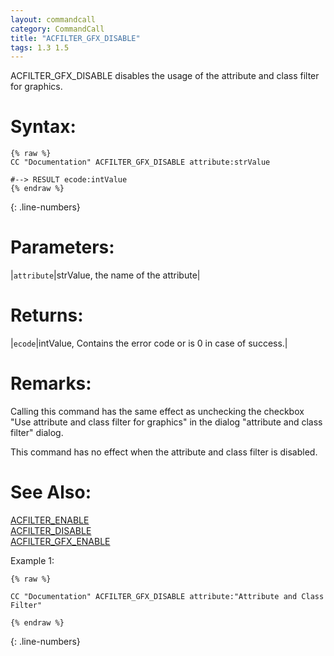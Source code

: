 ```yaml
---
layout: commandcall
category: CommandCall
title: "ACFILTER_GFX_DISABLE"
tags: 1.3 1.5
---
```


ACFILTER_GFX_DISABLE disables the usage of the attribute and class filter for graphics.

# Syntax:  

```adoscript
{% raw %}
CC "Documentation" ACFILTER_GFX_DISABLE	attribute:strValue

#--> RESULT ecode:intValue
{% endraw %}
```
{: .line-numbers}

# Parameters:  

|`attribute`|strValue, the name of the attribute|

# Returns:  

|`ecode`|intValue, Contains the error code or is 0 in case of success.|

# Remarks:

Calling this command has the same effect as unchecking the checkbox "Use attribute and class filter for graphics" in the dialog "attribute and class filter" dialog.

This command has no effect when the attribute and class filter is disabled.

# See Also:  

[ACFILTER_ENABLE](acfilter_enable.html "ACFILTER_ENABLE")  
[ACFILTER_DISABLE](acfilter_disable.html "ACFILTER_DISABLE")  
[ACFILTER_GFX_ENABLE](acfilter_gfx_enable.html "ACFILTER_GFX_ENABLE")  


Example 1:

```adoscript
{% raw %}

CC "Documentation" ACFILTER_GFX_DISABLE attribute:"Attribute and Class Filter"

{% endraw %}
```
{: .line-numbers}

